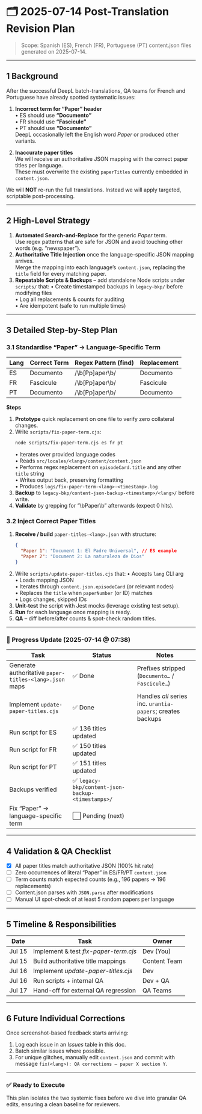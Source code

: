 # 🗂️ 2025-07-14  Post-Translation Revision Plan

> Scope: Spanish (ES), French (FR), Portuguese (PT) content.json files generated on 2025-07-14.

---

## 1  Background
After the successful DeepL batch-translations, QA teams for French and Portuguese have already spotted systematic issues:

1. **Incorrect term for “Paper” header**  
   • ES should use **“Documento”**  
   • FR should use **“Fascicule”**  
   • PT should use **“Documento”**  
   DeepL occasionally left the English word *Paper* or produced other variants.

2. **Inaccurate paper titles**  
   We will receive an authoritative JSON mapping with the correct paper titles per language.  
   These must overwrite the existing `paperTitles` currently embedded in `content.json`.

We will **NOT** re-run the full translations. Instead we will apply targeted, scriptable post-processing.

---

## 2  High-Level Strategy
1. **Automated Search-and-Replace** for the generic *Paper* term.  
   Use regex patterns that are safe for JSON and avoid touching other words (e.g. “newspaper”).
2. **Authoritative Title Injection** once the language-specific JSON mapping arrives.  
   Merge the mapping into each language’s `content.json`, replacing the `title` field for every matching paper.
3. **Repeatable Scripts & Backups** – add standalone Node scripts under `scripts/` that:
   • Create timestamped backups in `legacy-bkp/` before modifying files  
   • Log all replacements & counts for auditing  
   • Are idempotent (safe to run multiple times)

---

## 3  Detailed Step-by-Step Plan

### 3.1  Standardise “Paper” → Language-Specific Term
| Lang | Correct Term | Regex Pattern (find) | Replacement |
|------|--------------|----------------------|-------------|
| ES   | Documento    | /\b[Pp]aper\b/       | Documento   |
| FR   | Fascicule    | /\b[Pp]aper\b/       | Fascicule   |
| PT   | Documento    | /\b[Pp]aper\b/       | Documento   |

**Steps**
1. **Prototype** quick replacement on one file to verify zero collateral changes.
2. Write `scripts/fix-paper-term.cjs`:
   ```bash
   node scripts/fix-paper-term.cjs es fr pt
   ```
   • Iterates over provided language codes  
   • Reads `src/locales/<lang>/content/content.json`  
   • Performs regex replacement on `episodeCard.title` and any other `title` string  
   • Writes output back, preserving formatting  
   • Produces `logs/fix-paper-term-<lang>-<timestamp>.log`
3. **Backup** to `legacy-bkp/content-json-backup-<timestamp>/<lang>/` before write.
4. **Validate** by grepping for “\bPaper\b” afterwards (expect 0 hits).

### 3.2  Inject Correct Paper Titles
1. **Receive / build** `paper-titles-<lang>.json` with structure:
   ```json
   {
     "Paper 1": "Document 1: El Padre Universal", // ES example
     "Paper 2": "Document 2: La naturaleza de Dios"
   }
   ```
2. Write `scripts/update-paper-titles.cjs` that:
   • Accepts `lang` CLI arg  
   • Loads mapping JSON  
   • Iterates through `content.json.episodeCard` (or relevant nodes)  
   • Replaces the `title` when `paperNumber` (or ID) matches  
   • Logs changes, skipped IDs
3. **Unit-test** the script with Jest mocks (leverage existing test setup).
4. **Run** for each language once mapping is ready.
5. **QA** – diff before/after counts & spot-check random titles.

---

### 🔄 Progress Update (2025-07-14 @ 07:38)

| Task | Status | Notes |
|------|--------|-------|
| Generate authoritative `paper-titles-<lang>.json` maps | ✅ Done | Prefixes stripped (`Documento…` / `Fascicule…`) |
| Implement `update-paper-titles.cjs` | ✅ Done | Handles *all* series inc. `urantia-papers`; creates backups |
| Run script for ES | ✅ 136 titles updated |
| Run script for FR | ✅ 150 titles updated |
| Run script for PT | ✅ 151 titles updated |
| Backups verified | ✅ `legacy-bkp/content-json-backup-<timestamps>/` |
| Fix “Paper” → language-specific term | ⬜ Pending (next) |

---

## 4  Validation & QA Checklist
- [x] All paper titles match authoritative JSON (100% hit rate)
- [ ] Zero occurrences of literal “Paper” in ES/FR/PT `content.json`
- [ ] Term counts match expected counts (e.g., 196 papers → 196 replacements)
- [ ] Content.json parses with `JSON.parse` after modifications
- [ ] Manual UI spot-check of at least 5 random papers per language

---

## 5  Timeline & Responsibilities
| Date | Task | Owner |
|------|------|-------|
| Jul 15 | Implement & test *fix-paper-term.cjs* | Dev (You) |
| Jul 15 | Build authoritative title mappings | Content Team |
| Jul 16 | Implement *update-paper-titles.cjs* | Dev |
| Jul 16 | Run scripts + internal QA | Dev + QA |
| Jul 17 | Hand-off for external QA regression | QA Teams |

---

## 6  Future Individual Corrections
Once screenshot-based feedback starts arriving:
1. Log each issue in an *Issues* table in this doc.
2. Batch similar issues where possible.
3. For unique glitches, manually edit `content.json` and commit with message `fix(<lang>): QA corrections – paper X section Y`.

---

### ✅ Ready to Execute
This plan isolates the two systemic fixes before we dive into granular QA edits, ensuring a clean baseline for reviewers. 